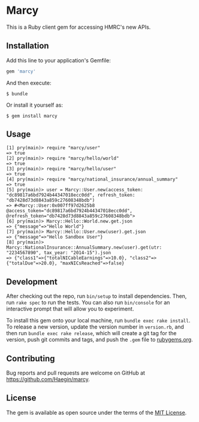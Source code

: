 # Marcy

This is a Ruby client gem for accessing HMRC's new APIs.

## Installation

Add this line to your application's Gemfile:

```ruby
gem 'marcy'
```

And then execute:

    $ bundle

Or install it yourself as:

    $ gem install marcy

## Usage

```
[1] pry(main)> require "marcy/user"
=> true
[2] pry(main)> require "marcy/hello/world"
=> true
[3] pry(main)> require "marcy/hello/user"
=> true
[4] pry(main)> require "marcy/national_insurance/annual_summary"
=> true
[5] pry(main)> user = Marcy::User.new(access_token: "dc89817a6bd7924b44347018ecc0dd", refresh_token: "db7428d73d8843a859c27608348bdb")
=> #<Marcy::User:0x007ff97d2625b8 @access_token="dc89817a6bd7924b44347018ecc0dd", @refresh_token="db7428d73d8843a859c27608348bdb">
[6] pry(main)> Marcy::Hello::World.new.get.json
=> {"message"=>"Hello World"}
[7] pry(main)> Marcy::Hello::User.new(user).get.json
=> {"message"=>"Hello Sandbox User"}
[8] pry(main)> Marcy::NationalInsurance::AnnualSummary.new(user).get(utr: "2234567890", tax_year: "2014-15").json
=> {"class1"=>{"totalNICableEarnings"=>10.0}, "class2"=>{"totalDue"=>20.0}, "maxNICsReached"=>false}
```

## Development

After checking out the repo, run `bin/setup` to install dependencies. Then, run `rake spec` to run the tests. You can also run `bin/console` for an interactive prompt that will allow you to experiment.

To install this gem onto your local machine, run `bundle exec rake install`. To release a new version, update the version number in `version.rb`, and then run `bundle exec rake release`, which will create a git tag for the version, push git commits and tags, and push the `.gem` file to [rubygems.org](https://rubygems.org).

## Contributing

Bug reports and pull requests are welcome on GitHub at https://github.com/Haegin/marcy.


## License

The gem is available as open source under the terms of the [MIT License](http://opensource.org/licenses/MIT).


